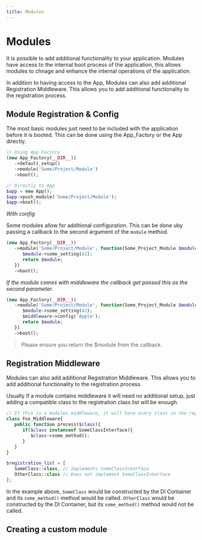 ```yaml
---
title: Modules
---
```


# Modules

It is possible to add additional functionality to your application. Modules have access to the internal boot process of the application, this allows modules to chnage and enhance the internal operations of the application.

In addition to having access to the App, Modules can also add additional Registration Middleware. This allows you to add additional functionality to the registration process.

## Module Registration & Config

The most basic modules just need to be included with the application before it is booted. This can be done using the App_Factory or the App directly.

```php
// Using App Factory
(new App_Factory(__DIR__))
   ->default_setup()
   ->module('Some/Project/Module')
   ->boot();

// Directly to App
$app = new App();
$app->push_module('Some/Project/Module');
$app->boot();
```

*With config*

Some modules allow for additional configuration. This can be done uby passing a callback to the second argument of the `module` method.

```php
(new App_Factory(__DIR__))
   ->module('Some/Project/Module', function(Some_Project_Module $module){
      $module->some_setting(42);
      return $module;
   })
   ->boot();
```

*If the module comes with middleware the callback get passed this as the second parameter.*

```php
(new App_Factory(__DIR__))
   ->module('Some/Project/Module', function(Some_Project_Module $module, $middleware){
      $module->some_setting(42);
      $middleware->config('Apple');
      return $module;
   })
   ->boot();
```
> Please ensure you return the $module from the callback.  

## Registration Middleware

Modules can also add additional Registration Middleware. This allows you to add additional functionality to the registration process.

Usually if a module contains middleware it will need no additional setup, just adding a compatible class to the registration class list will be enough.

```php
// If this is a modules middleware, it will have every class in the registration list passed to it.
class Foo_Middleware{
   public function process($class){
      if($class instanceof SomeClassInterface){
         $class->some_method();
      }
   }
}

$registration_list = [ 
   SomeClass::class, // Implements SomeClassInterface
   OtherClass::class // Does not implement SomeClassInterface 
];
```

In the example above, `SomeClass` would be constructed by the DI Container and its `some_method()` method would be called. `OtherClass` would be constructed by the DI Container, but its `some_method()` method would not be called.

## Creating a custom module